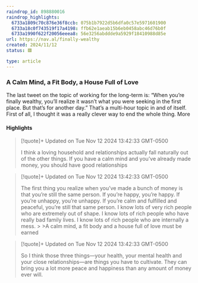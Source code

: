 ```yaml
---
raindrop_id: 898880016
raindrop_highlights:
  6733a1809c70c876e36f8ccb: 075b1b7922d5b6dfa0c57e5971601900
  6733a18c0f743519f17a4198: ffb62e1aeab15b6eb0458abc46d76b0f
  6733a1990f622f20056eeea8: 56e3256abddde9a5929f18410988d85e
url: https://nav.al/finally-wealthy
created: 2024/11/12
status: 🟥

type: article
---
```



### A Calm Mind, a Fit Body, a House Full of Love

The last tweet on the topic of working for the long-term is: “When you’re finally wealthy, you’ll realize it wasn’t what you were seeking in the first place. But that’s for another day.”  That’s a multi-hour topic in and of itself. First of all, I thought it was a really clever way to end the whole thing. More

#### Highlights

> [!quote]+ Updated on Tue Nov 12 2024 13:42:33 GMT-0500
>
> I think a loving household and relationships actually fall naturally out of the other things. If you have a calm mind and you’ve already made money, you should have good relationships

> [!quote]+ Updated on Tue Nov 12 2024 13:42:33 GMT-0500
>
> The first thing you realize when you’ve made a bunch of money is that you’re still the same person. If you’re happy, you’re happy. If you’re unhappy, you’re unhappy. If you’re calm and fulfilled and peaceful, you’re still that same person. I know lots of very rich people who are extremely out of shape. I know lots of rich people who have really bad family lives. I know lots of rich people who are internally a mess.
&gt;
&gt;A calm mind, a fit body and a house full of love must be earned

> [!quote]+ Updated on Tue Nov 12 2024 13:42:33 GMT-0500
>
> So I think those three things—your health, your mental health and your close relationships—are things you have to cultivate. They can bring you a lot more peace and happiness than any amount of money ever will.
